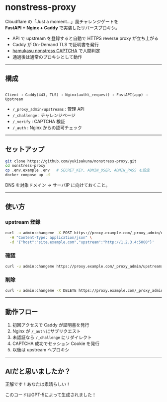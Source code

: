 # nonstress-proxy

Cloudflare の「Just a moment…」風チャレンジゲートを  
**FastAPI + Nginx + Caddy** で実装したリバースプロキシ。

- API で upstream を登録すると自動で HTTPS reverse proxy が立ち上がる  
- Caddy が On-Demand TLS で証明書を発行  
- [hamukasu nonstress CAPTCHA](https://hamukasu-api.apidocumentation.com/guide/nonstress-captcha) で人間判定  
- 通過後は通常のプロキシとして動作  

---

## 構成

```

Client → Caddy(443, TLS) → Nginx(auth\_request) → FastAPI(app) → Upstream

````

- `/_proxy_admin/upstreams` : 管理 API  
- `/_challenge` : チャレンジページ  
- `/_verify` : CAPTCHA 検証  
- `/_auth` : Nginx からの認可チェック  

---

## セットアップ

```bash
git clone https://github.com/yukisakuna/nonstress-proxy.git
cd nonstress-proxy
cp .env.example .env   # SECRET_KEY, ADMIN_USER, ADMIN_PASS を設定
docker compose up -d
````

DNS を対象ドメイン → サーバIP に向けておくこと。

---

## 使い方

### upstream 登録

```bash
curl -u admin:changeme -X POST https://proxy.example.com/_proxy_admin/upstreams \
  -H "Content-Type: application/json" \
  -d '{"host":"site.example.com","upstream":"http://1.2.3.4:5000"}'
```

### 確認

```bash
curl -u admin:changeme https://proxy.example.com/_proxy_admin/upstreams
```

### 削除

```bash
curl -u admin:changeme -X DELETE https://proxy.example.com/_proxy_admin/upstreams/site.example.com
```

---

## 動作フロー

1. 初回アクセスで Caddy が証明書を発行
2. Nginx が `/_auth` にサブリクエスト
3. 未認証なら `/_challenge` にリダイレクト
4. CAPTCHA 成功でセッション Cookie を発行
5. 以後は upstream へプロキシ

---

## AIだと思いましたか？

正解です！あなたは素晴らしい！

このコードはGPT-5によって生成されました！
